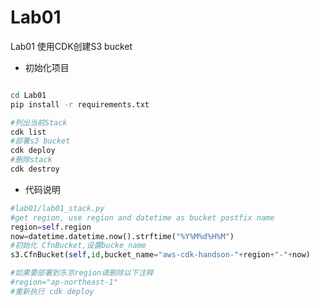 # Lab01
Lab01 使用CDK创建S3 bucket

 * 初始化项目

  ```bash
  
  cd Lab01
  pip install -r requirements.txt
  
  #列出当前Stack
  cdk list
  #部署s3 bucket
  cdk deploy 
  #删除stack 
  cdk destroy   
  
  ```
 
 * 代码说明
 ```python
 #lab01/lab01_stack.py
 #get region, use region and datetime as bucket postfix name
 region=self.region
 now=datetime.datetime.now().strftime("%Y%M%d%H%M")
 #初始化 CfnBucket,设置bucke_name
 s3.CfnBucket(self,id,bucket_name="aws-cdk-handson-"+region+"-"+now)
 ```
 
 ```python
 #如果要部署到东京region请删除以下注释
 #region="ap-northeast-1"
 #重新执行 cdk deploy
 ```



